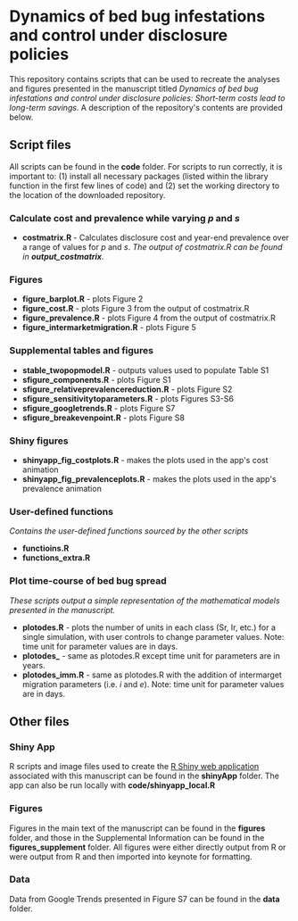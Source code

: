 # Dynamics of bed bug infestations and control under disclosure policies

This repository contains scripts that can be used to recreate the analyses and figures presented in the manuscript titled *Dynamics of bed bug infestations and control under disclosure policies: Short-term costs lead to long-term savings*. A description of the repository's contents are provided below.

## Script files

All scripts can be found in the **code** folder. For scripts to run correctly, it is important to: (1) install all necessary packages (listed within the library function in the first few lines of code) and (2) set the working directory to the location of the downloaded repository.

### Calculate cost and prevalence while varying *p* and *s*
- **costmatrix.R** - Calculates disclosure cost and year-end prevalence over a range of values for *p* and *s*. *The output of costmatrix.R can be found in **output_costmatrix**.*

### Figures
- **figure_barplot.R** - plots Figure 2
- **figure_cost.R** - plots Figure 3 from the output of costmatrix.R
- **figure_prevalence.R** - plots Figure 4 from the output of costmatrix.R
- **figure_intermarketmigration.R** - plots Figure 5

### Supplemental tables and figures
- **stable_twopopmodel.R** - outputs values used to populate Table S1
- **sfigure_components.R** - plots Figure S1
- **sfigure_relativeprevalencereduction.R** - plots Figure S2
- **sfigure_sensitivitytoparameters.R** - plots Figures S3-S6
- **sfigure_googletrends.R** - plots Figure S7
- **sfigure_breakevenpoint.R** - plots Figure S8

### Shiny figures
- **shinyapp_fig_costplots.R** - makes the plots used in the app's cost animation 
- **shinyapp_fig_prevalenceplots.R** - makes the plots used in the app's prevalence animation

### User-defined functions
*Contains the user-defined functions sourced by the other scripts*
- **functioins.R** 
- **functions_extra.R** 

### Plot time-course of bed bug spread
*These scripts output a simple representation of the mathematical models presented in the manuscript.*
- **plotodes.R** - plots the number of units in each class (Sr, Ir, etc.) for a single simulation, with user controls to change parameter values. Note: time unit for parameter values are in days.
- **plotodes_** - same as plotodes.R except time unit for parameters are in years.
- **plotodes_imm.R** - same as plotodes.R with the addition of intermarget migration parameters (i.e. *i* and *e*). Note: time unit for parameter values are in days.

## Other files

### Shiny App
R scripts and image files used to create the [R Shiny web application](https://bedbugdisclosure.shinyapps.io/shinyapp/ "R Shiny | Modeling Bed Bug Disclosure")
associated with this manuscript can be found in the **shinyApp** folder. The app can also be run locally with **code/shinyapp_local.R**

### Figures
Figures in the main text of the manuscript can be found in the **figures** folder, and those in the Supplemental Information can be found in the **figures_supplement** folder. All figures were either directly output from R or were output from R and then imported into keynote for formatting.

### Data
Data from Google Trends presented in Figure S7 can be found in the **data** folder.
